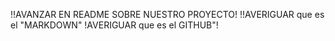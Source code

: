 !!AVANZAR EN README SOBRE NUESTRO PROYECTO!
!!AVERIGUAR que es el "MARKDOWN"
!AVERIGUAR que es el GITHUB"!
